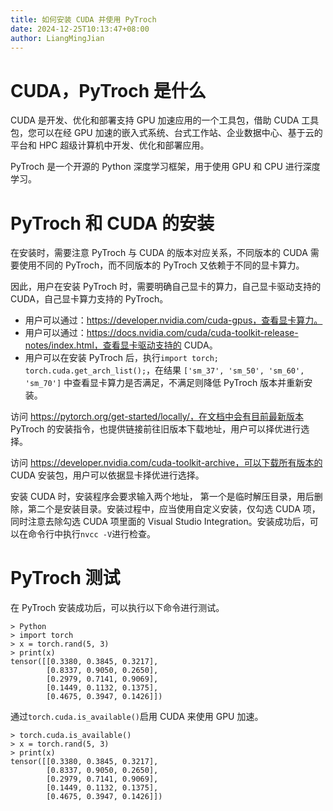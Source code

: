 ```yaml
---
title: 如何安装 CUDA 并使用 PyTroch
date: 2024-12-25T10:13:47+08:00
author: LiangMingJian
---
```


# CUDA，PyTroch 是什么

CUDA 是开发、优化和部署支持 GPU 加速应用的一个工具包，借助 CUDA 工具包，您可以在经 GPU 加速的嵌入式系统、台式工作站、企业数据中心、基于云的平台和 HPC 超级计算机中开发、优化和部署应用。

PyTroch 是一个开源的 Python 深度学习框架，用于使用 GPU 和 CPU 进行深度学习。

# PyTroch 和 CUDA 的安装

在安装时，需要注意 PyTroch 与 CUDA 的版本对应关系，不同版本的 CUDA 需要使用不同的 PyTroch，而不同版本的 PyTroch 又依赖于不同的显卡算力。

因此，用户在安装 PyTroch 时，需要明确自己显卡的算力，自己显卡驱动支持的 CUDA，自己显卡算力支持的 PyTroch。

- 用户可以通过：https://developer.nvidia.com/cuda-gpus，查看显卡算力。
- 用户可以通过：https://docs.nvidia.com/cuda/cuda-toolkit-release-notes/index.html，查看显卡驱动支持的 CUDA。
- 用户可以在安装 PyTroch 后，执行`import torch; torch.cuda.get_arch_list();`，在结果 `['sm_37', 'sm_50', 'sm_60', 'sm_70']` 中查看显卡算力是否满足，不满足则降低 PyTroch 版本并重新安装。

访问 https://pytorch.org/get-started/locally/，在文档中会有目前最新版本 PyTroch 的安装指令，也提供链接前往旧版本下载地址，用户可以择优进行选择。

访问 https://developer.nvidia.com/cuda-toolkit-archive，可以下载所有版本的 CUDA 安装包，用户可以依据显卡择优进行选择。

安装 CUDA 时，安装程序会要求输入两个地址， 第一个是临时解压目录，用后删除，第二个是安装目录。安装过程中，应当使用自定义安装，仅勾选 CUDA 项，同时注意去除勾选 CUDA 项里面的 Visual Studio Integration。安装成功后，可以在命令行中执行`nvcc -V`进行检查。

# PyTroch 测试

在 PyTroch 安装成功后，可以执行以下命令进行测试。

```
> Python
> import torch
> x = torch.rand(5, 3)
> print(x)
tensor([[0.3380, 0.3845, 0.3217],
        [0.8337, 0.9050, 0.2650],
        [0.2979, 0.7141, 0.9069],
        [0.1449, 0.1132, 0.1375],
        [0.4675, 0.3947, 0.1426]])
```

通过`torch.cuda.is_available()`启用 CUDA 来使用 GPU 加速。

```
> torch.cuda.is_available()
> x = torch.rand(5, 3)
> print(x)
tensor([[0.3380, 0.3845, 0.3217],
        [0.8337, 0.9050, 0.2650],
        [0.2979, 0.7141, 0.9069],
        [0.1449, 0.1132, 0.1375],
        [0.4675, 0.3947, 0.1426]])
```
